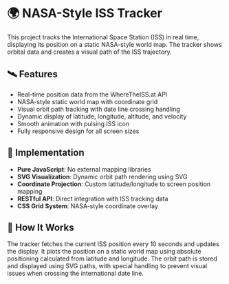 # 🌍 NASA-Style ISS Tracker

This project tracks the International Space Station (ISS) in real time, displaying its position on a static NASA-style world map. The tracker shows orbital data and creates a visual path of the ISS trajectory.

## 🛰️ Features
- Real-time position data from the WhereTheISS.at API
- NASA-style static world map with coordinate grid
- Visual orbit path tracking with date line crossing handling
- Dynamic display of latitude, longitude, altitude, and velocity
- Smooth animation with pulsing ISS icon
- Fully responsive design for all screen sizes

## 🚀 Implementation
- **Pure JavaScript**: No external mapping libraries
- **SVG Visualization**: Dynamic orbit path rendering using SVG
- **Coordinate Projection**: Custom latitude/longitude to screen position mapping
- **RESTful API**: Direct integration with ISS tracking data
- **CSS Grid System**: NASA-style coordinate overlay

## 📡 How It Works
The tracker fetches the current ISS position every 10 seconds and updates the display. It plots the position on a static world map using absolute positioning calculated from latitude and longitude. The orbit path is stored and displayed using SVG paths, with special handling to prevent visual issues when crossing the international date line.
